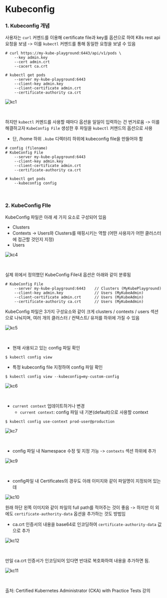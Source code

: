 # Kubeconfig

### 1. Kubeconfig 개념

사용자는 `curl` 커멘드를 이용해 certificate file과 key를 옵션으로 하여 K8s rest api 요청을 보냄  -> 이를 `kubectl` 커멘드를 통해 동일한 요청을 보낼 수 있음

```
# curl https://my-kube-playground:6443/api/v1/pods \
	--key admin.key
	--cert admin.crt
	--cacert ca.crt
	
# kubectl get pods 
	--server my-kube-playground:6443
	--client-key admin.key
	--client-certificate admin.crt
	--certificate-authority ca.crt
```

![kc1](https://github.com/kodekloudhub/certified-kubernetes-administrator-course/raw/master/images/kc1.PNG)

<br>

하지만 `kubectl` 커멘드를 사용할 때마다 옵션을 일일이 입력하는 건 번거로움 -> 이를 해결하고자 `KubeConfig File` 생성한 후 파일을 `kubectl` 커멘드의 옵션으로 사용

- 단, /home 하위 `.kube` 디렉터리 하위에 kubeconfig file을 만들어야 함

```
# config (filename)
# KubeConfig File
	--server my-kube-playground:6443
	--client-key admin.key
	--client-certificate admin.crt
	--certificate-authority ca.crt
```

```
# kubectl get pods 
	--kubeconfig config
```

<br>

### 2. KubeConfig FIle

KubeConfig 파일은 아래 세 가지 요소로 구성되어 있음

- Clusters
- Contexts -> Users와 Clusters를 매핑시키는 역할 (어떤 사용자가 어떤 클러스터에 접근할 것인지 지정)
- Users

![kc4](https://github.com/kodekloudhub/certified-kubernetes-administrator-course/raw/master/images/kc4.PNG)

<br>

실제 위에서 정의했던 KubeConfig File내 옵션은 아래와 같이 분류됨

```
# KubeConfig File
	--server my-kube-playground:6443	// Clusters (MyKubePlayground)
	--client-key admin.key				// Users (MyKubeAdmin)
	--client-certificate admin.crt		// Users (MyKubeAdmin)
	--certificate-authority ca.crt		// Users (MyKubeAdmin)
```

KubeConfig 파일은 3가지 구성요소와 같이 크게 clusters / contexts / users 섹션으로 나눠지며, 여러 개의 클러스터 / 컨텍스트/ 유저를 하위에 가질 수 있음

![kc5](https://github.com/kodekloudhub/certified-kubernetes-administrator-course/raw/master/images/kc5.PNG)

<br>

- 현재 사용되고 있는 config 파일 확인

```
$ kubectl config view
```

- 특정 kubeconfig file 지정하여 config 파일 확인

```
$ kubectl config view --kubeconfig=my-custom-config
```

![kc6](https://github.com/kodekloudhub/certified-kubernetes-administrator-course/raw/master/images/kc6.PNG)

<br>

- `current context` 업데이트하거나 변경
  - `current context`: config 파일 내 기본(default)으로 사용할 context

```
$ kubectl config use-context prod-user@production
```

![kc7](https://github.com/kodekloudhub/certified-kubernetes-administrator-course/raw/master/images/kc7.PNG)

<br>

- config 파일 내 Namespace 수정 및 지정 가능 -> `contexts` 섹션 하위에 추가

![kc9](https://github.com/kodekloudhub/certified-kubernetes-administrator-course/raw/master/images/kc9.PNG)

<br>

- config파일 내 Certificates의 경우도 아래 이미지와 같이 파일명이 지정되어 있는데

![kc10](https://github.com/kodekloudhub/certified-kubernetes-administrator-course/raw/master/images/kc10.PNG)

원래 하단 왼쪽 이미지와 같이 파일의 full path를 적어주는 것이 좋음 -> 하지만 이 외에도 `certificate-authority-data` 옵션을 추가하는 것도 방법임

- ca.crt 인증서의 내용을 base64로 인코딩하여 `certificate-authority-data`  값으로 추가

![kc12](https://github.com/kodekloudhub/certified-kubernetes-administrator-course/raw/master/images/kc12.PNG)

<br>

만일 ca.crt 인증서가 인코딩되어 있다면 반대로 복호화하여 내용을 추가하면 됨.

![kc11](https://github.com/kodekloudhub/certified-kubernetes-administrator-course/raw/master/images/kc11.PNG)

<br>

출처:  Certified Kubernetes Administrator (CKA) with Practice Tests 강의